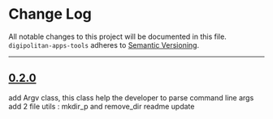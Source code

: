 # Change Log

All notable changes to this project will be documented in this file.
`digipolitan-apps-tools` adheres to [Semantic Versioning](http://semver.org/).

---

## [0.2.0](https://github.com/Digipolitan/apps-tools/releases/tag/v0.2.0)

add Argv class, this class help the developer to parse command line args
add 2 file utils : mkdir_p and remove_dir
readme update
